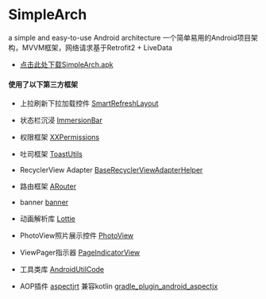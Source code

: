 # SimpleArch
 a simple and easy-to-use Android architecture
 一个简单易用的Android项目架构，MVVM框架，网络请求基于Retrofit2 + LiveData
 
* [点击此处下载SimpleArch.apk](https://www.pgyer.com/ksVz)

#### 使用了以下第三方框架

* 上拉刷新下拉加载控件 [SmartRefreshLayout](https://github.com/scwang90/SmartRefreshLayout/tree/master)

* 状态栏沉浸 [ImmersionBar](https://github.com/gyf-dev/ImmersionBar)

* 权限框架 [XXPermissions](https://github.com/getActivity/XXPermissions)

* 吐司框架 [ToastUtils](https://github.com/getActivity/ToastUtils)

* RecyclerView Adapter [BaseRecyclerViewAdapterHelper](https://github.com/CymChad/BaseRecyclerViewAdapterHelper)

* 路由框架 [ARouter](https://github.com/alibaba/ARouter)

* banner [banner](https://github.com/youth5201314/banner)

* 动画解析库 [Lottie](https://github.com/airbnb/lottie-android)

* PhotoView照片展示控件 [PhotoView](https://github.com/chrisbanes/PhotoView)

* ViewPager指示器 [PageIndicatorView](https://github.com/romandanylyk/PageIndicatorView)

* 工具类库 [AndroidUtilCode](https://github.com/Blankj/AndroidUtilCode/blob/master/lib/utilcode/README-CN.md)

* AOP插件 [aspectjrt](https://mvnrepository.com/artifact/org.aspectj/aspectjrt)
  兼容kotlin [gradle_plugin_android_aspectjx](https://github.com/HujiangTechnology/gradle_plugin_android_aspectjx)


